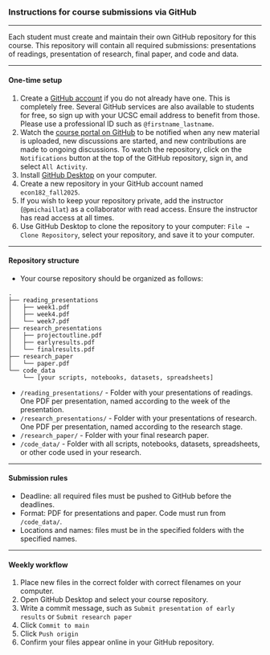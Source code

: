 ### Instructions for course submissions via GitHub

---

Each student must create and maintain their own GitHub repository for this course.
This repository will contain all required submissions: presentations of readings, presentation of research, final paper, and code and data.

----

#### One-time setup

1. Create a [GitHub account](https://github.com/signup) if you do not already have one. This is completely free. Several GitHub services are also available to students for free, so sign up with your UCSC email address to benefit from those. Please use a professional ID such as `@firstname_lastname`.
2. Watch the [course portal on GitHub](https://github.com/pmichaillat/unemployment) to be notified when any new material is uploaded, new discussions are started, and new contributions are made to ongoing discussions. To watch the repository, click on the `Notifications` button at the top of the GitHub repository, sign in, and select `All Activity`.
3. Install [GitHub Desktop](https://desktop.github.com) on your computer.
4. Create a new repository in your GitHub account named `econ182_fall2025`.
5. If you wish to keep your repository private, add the instructor (`@pmichaillat`) as a collaborator with read access. Ensure the instructor has read access at all times.
6. Use GitHub Desktop to clone the repository to your computer: `File → Clone Repository`, select your repository, and save it to your computer.

---

#### Repository structure

+ Your course repository should be organized as follows:

```
.
├── reading_presentations
│   ├── week1.pdf
│   ├── week4.pdf
│   └── week7.pdf
├── research_presentations
│   ├── projectoutline.pdf
│   ├── earlyresults.pdf
│   └── finalresults.pdf
├── research_paper
│   └── paper.pdf
└── code_data
    └── [your scripts, notebooks, datasets, spreadsheets]
```

+ `/reading_presentations/` - Folder with your presentations of readings. One PDF per presentation, named according to the week of the presentation.
+ `/research_presentations/` - Folder with your presentations of research. One PDF per presentation, named according to the research stage.
+ `/research_paper/` - Folder with your final research paper.
+ `/code_data/` - Folder with all scripts, notebooks, datasets, spreadsheets, or other code used in your research.

---

#### Submission rules

+ Deadline: all required files must be pushed to GitHub before the deadlines.
+ Format: PDF for presentations and paper. Code must run from `/code_data/`.
+ Locations and names: files must be in the specified folders with the specified names.

---

#### Weekly workflow

1. Place new files in the correct folder with correct filenames on your computer.
2. Open GitHub Desktop and select your course repository.
3. Write a commit message, such as `Submit presentation of early results` or `Submit research paper`
4. Click `Commit to main`  
5. Click `Push origin`    
6. Confirm your files appear online in your GitHub repository.
